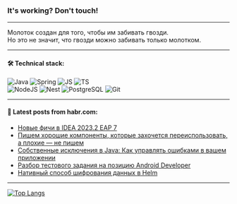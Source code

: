 ### It's working? Don't touch!

---
Молоток создан для того, чтобы им забивать гвозди. <br>
Но это не значит, что гвозди можно забивать только молотком.

---

#### 🛠️ Technical stack:

![Java](https://img.shields.io/badge/Java-informational?logo=Oracle&style=flat&logoColor=white&color=FF4500)
![Spring](https://img.shields.io/badge/SpringBoot-informational?logo=SpringBoot&style=flat&logoColor=white&color=6495ED)
![JS](https://img.shields.io/badge/JS-informational?logo=javaScript&style=flat&logoColor=black&color=F7Df1E)
![TS](https://img.shields.io/badge/TypeScript-informational?logo=typeScript&style=flat&logoColor=black&color=0667A8)  <br>
![NodeJS](https://img.shields.io/badge/NodeJS-informational?logo=node.js&style=flat&logoColor=white&color=43853D)
![Nest](https://img.shields.io/badge/NestJS-informational?logo=NestJS&style=flat&logoColor=white&color=red)
![PostgreSQL](https://img.shields.io/badge/PostgreSQL-informational?logo=PostgreSQL&style=flat&logoColor=white&color=DAA520)
![Git](https://img.shields.io/badge/Git-informational?logo=git&style=flat&logoColor=white&color=778899)

___

#### 💬 Latest posts from habr.com:

<!-- BLOG-POST-LIST:START -->
- [Новые фичи в IDEA 2023.2 EAP 7](https://habr.com/ru/companies/bar/articles/746264/?utm_source=habrahabr&utm_medium=rss&utm_campaign=746264)
- [Пишем хорошие компоненты, которые захочется переиспользовать, а плохие — не пишем](https://habr.com/ru/companies/avito/articles/739330/?utm_source=habrahabr&utm_medium=rss&utm_campaign=739330)
- [Собственные исключения в Java: Как управлять ошибками в вашем приложении](https://habr.com/ru/articles/746218/?utm_source=habrahabr&utm_medium=rss&utm_campaign=746218)
- [Разбор тестового задания на позицию Android Developer](https://habr.com/ru/articles/746146/?utm_source=habrahabr&utm_medium=rss&utm_campaign=746146)
- [Нативный способ шифрования данных в Helm](https://habr.com/ru/companies/innotech/articles/746132/?utm_source=habrahabr&utm_medium=rss&utm_campaign=746132)
<!-- BLOG-POST-LIST:END -->

---
[![Top Langs](https://github-readme-stats-git-master-advtsetting-gmailcom.vercel.app/api/top-langs/?username=zloylis&langs_count=10&hide_title=false&title_color=e6edf3&size_weight=0.5&count_weight=0.5&layout=compact&hide_border=true&theme=dracula)](https://github.com/zloylis)

<!-- ![GitHub stats](https://github-readme-stats-git-master-advtsetting-gmailcom.vercel.app/api?username=zloylis&show_icons=true&hide_border=true&theme=dracula&hide_title=true&include_all_commits=true&count_private=true&hide=contribs&hide_rank=true) -->
